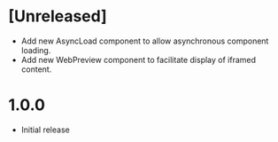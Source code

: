 # [Unreleased]

- Add new AsyncLoad component to allow asynchronous component loading.
- Add new WebPreview component to facilitate display of iframed content.

# 1.0.0

- Initial release
